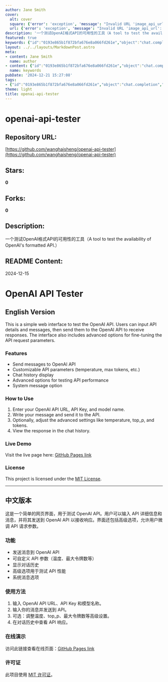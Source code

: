 ```yaml
---
author: Jane Smith
cover:
  alt: cover
  square: {'error': 'exception', 'message': "Invalid URL 'image_api_url': No scheme supplied. Perhaps you meant https://image_api_url?"}
  url: {'error': 'exception', 'message': "Invalid URL 'image_api_url': No scheme supplied. Perhaps you meant https://image_api_url?"}
description: '一个测试OpenAI格式API的可用性的工具（A tool to test the availability of OpenAI's formatted API.）'
featured: true
keywords: {"id":"0193e865b1f872bfa676e8a066fd261e","object":"chat.completion","created":1734770799,"model":"Qwen/Qwen2.5-7B-Instruct","choices":[{"index":0,"message":{"role":"assistant","content":"### Keywords and Tags\n\n- **openai-api-tester**\n- **OpenAI API**\n- **API Tester**\n- **Web Interface**\n- **Availability Test**\n- **Customizable Parameters**\n- **Chat History**\n- **Advanced Options**\n- **Temperature**\n- **Max Tokens**\n- **System Message**\n- **Live Demo**\n- **MIT License**\n\nThese keywords and tags effectively capture the essence of the tool, its features, and the context in which it is used."},"finish_reason":"stop"}],"usage":{"prompt_tokens":498,"completion_tokens":98,"total_tokens":596},"system_fingerprint":""}
layout: ../../layouts/MarkdownPost.astro
meta:
- content: Jane Smith
  name: author
- content: {"id":"0193e865b1f872bfa676e8a066fd261e","object":"chat.completion","created":1734770799,"model":"Qwen/Qwen2.5-7B-Instruct","choices":[{"index":0,"message":{"role":"assistant","content":"### Keywords and Tags\n\n- **openai-api-tester**\n- **OpenAI API**\n- **API Tester**\n- **Web Interface**\n- **Availability Test**\n- **Customizable Parameters**\n- **Chat History**\n- **Advanced Options**\n- **Temperature**\n- **Max Tokens**\n- **System Message**\n- **Live Demo**\n- **MIT License**\n\nThese keywords and tags effectively capture the essence of the tool, its features, and the context in which it is used."},"finish_reason":"stop"}],"usage":{"prompt_tokens":498,"completion_tokens":98,"total_tokens":596},"system_fingerprint":""}
  name: keywords
pubDate: '2024-12-21 15:27:08'
tags:
- {"id":"0193e865b1f872bfa676e8a066fd261e","object":"chat.completion","created":1734770799,"model":"Qwen/Qwen2.5-7B-Instruct","choices":[{"index":0,"message":{"role":"assistant","content":"### Keywords and Tags\n\n- **openai-api-tester**\n- **OpenAI API**\n- **API Tester**\n- **Web Interface**\n- **Availability Test**\n- **Customizable Parameters**\n- **Chat History**\n- **Advanced Options**\n- **Temperature**\n- **Max Tokens**\n- **System Message**\n- **Live Demo**\n- **MIT License**\n\nThese keywords and tags effectively capture the essence of the tool, its features, and the context in which it is used."},"finish_reason":"stop"}],"usage":{"prompt_tokens":498,"completion_tokens":98,"total_tokens":596},"system_fingerprint":""}
theme: light
title: openai-api-tester
---
```


# openai-api-tester

## Repository URL: 
[https://github.com/wanghaisheng/openai-api-tester](https://github.com/wanghaisheng/openai-api-tester)

## Stars: 
**0**

## Forks: 
**0**

## Description: 
一个测试OpenAI格式API的可用性的工具（A tool to test the availability of OpenAI's formatted API.）

## README Content: 
2024-12-15

# OpenAI API Tester

## English Version

This is a simple web interface to test the OpenAI API. Users can input API details and messages, then send them to the OpenAI API to receive responses. The interface also includes advanced options for fine-tuning the API request parameters.

### Features
- Send messages to OpenAI API
- Customizable API parameters (temperature, max tokens, etc.)
- Chat history display
- Advanced options for testing API performance
- System message option

### How to Use
1. Enter your OpenAI API URL, API Key, and model name.
2. Write your message and send it to the API.
3. Optionally, adjust the advanced settings like temperature, top_p, and tokens.
4. View the response in the chat history.

### Live Demo
Visit the live page here: [GitHub Pages link](https://runningfelix.github.io/openai-api-tester/)

### License
This project is licensed under the [MIT License](LICENSE).

---

## 中文版本

这是一个简单的网页界面，用于测试 OpenAI API。用户可以输入 API 详细信息和消息，并将其发送到 OpenAI API 以接收响应。界面还包括高级选项，允许用户微调 API 请求参数。

### 功能
- 发送消息到 OpenAI API
- 可自定义 API 参数（温度、最大令牌数等）
- 显示对话历史
- 高级选项用于测试 API 性能
- 系统消息选项

### 使用方法
1. 输入 OpenAI API URL、API Key 和模型名称。
2. 输入你的消息并发送到 API。
3. 可选：调整温度、top_p、最大令牌数等高级设置。
4. 在对话历史中查看 API 响应。

### 在线演示
访问此链接查看在线页面：[GitHub Pages link](https://runningfelix.github.io/openai-api-tester/)

### 许可证
此项目使用 [MIT 许可证](LICENSE)。

